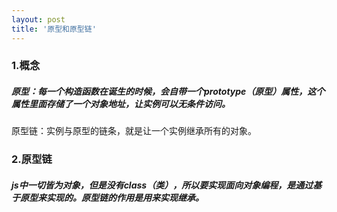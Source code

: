 ```yaml
---
layout: post
title: '原型和原型链'
---
```

### 1.概念
##### 原型：每一个构造函数在诞生的时候，会自带一个prototype（原型）属性，这个属性里面存储了一个对象地址，让实例可以无条件访问。
原型链：实例与原型的链条，就是让一个实例继承所有的对象。
### 2.原型链
##### js中一切皆为对象，但是没有class（类），所以要实现面向对象编程，是通过基于原型来实现的。原型链的作用是用来实现继承。
